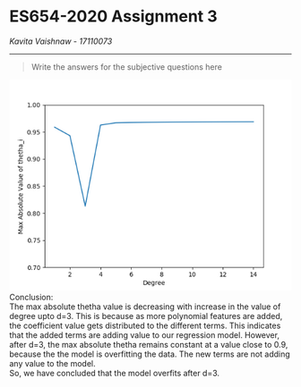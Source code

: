 # ES654-2020 Assignment 3
*Kavita Vaishnaw* - *17110073*

------

> Write the answers for the subjective questions here<br />

![Max absolute thetha vs degree](q5.png)<br />
Conclusion: <br />
The max absolute thetha value is decreasing with increase in the value of degree upto d=3. This is because as more polynomial features are added, the coefficient value gets distributed to the different terms. This indicates that the added terms are adding value to our regression model. However, after d=3, the max absolute thetha remains constant at a value close to 0.9, because the the model is overfitting the data. The new terms are not adding any value to the model. <br />
So, we have concluded that the model overfits after d=3.

